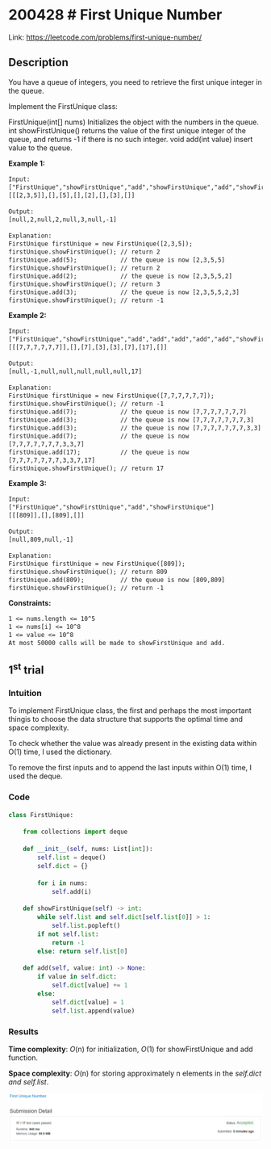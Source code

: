 # 200428 # First Unique Number
Link: https://leetcode.com/problems/first-unique-number/

## Description
You have a queue of integers, you need to retrieve the first unique integer in the queue.

Implement the FirstUnique class:

FirstUnique(int[] nums) Initializes the object with the numbers in the queue.
int showFirstUnique() returns the value of the first unique integer of the queue, and returns -1 if there is no such integer.
void add(int value) insert value to the queue.
 
**Example 1:**

    Input: 
    ["FirstUnique","showFirstUnique","add","showFirstUnique","add","showFirstUnique","add","showFirstUnique"]
    [[[2,3,5]],[],[5],[],[2],[],[3],[]]
    
    Output: 
    [null,2,null,2,null,3,null,-1]

    Explanation: 
    FirstUnique firstUnique = new FirstUnique([2,3,5]);
    firstUnique.showFirstUnique(); // return 2
    firstUnique.add(5);            // the queue is now [2,3,5,5]
    firstUnique.showFirstUnique(); // return 2
    firstUnique.add(2);            // the queue is now [2,3,5,5,2]
    firstUnique.showFirstUnique(); // return 3
    firstUnique.add(3);            // the queue is now [2,3,5,5,2,3]
    firstUnique.showFirstUnique(); // return -1

**Example 2:**

    Input: 
    ["FirstUnique","showFirstUnique","add","add","add","add","add","showFirstUnique"]
    [[[7,7,7,7,7,7]],[],[7],[3],[3],[7],[17],[]]
    
    Output: 
    [null,-1,null,null,null,null,null,17]

    Explanation: 
    FirstUnique firstUnique = new FirstUnique([7,7,7,7,7,7]);
    firstUnique.showFirstUnique(); // return -1
    firstUnique.add(7);            // the queue is now [7,7,7,7,7,7,7]
    firstUnique.add(3);            // the queue is now [7,7,7,7,7,7,7,3]
    firstUnique.add(3);            // the queue is now [7,7,7,7,7,7,7,3,3]
    firstUnique.add(7);            // the queue is now [7,7,7,7,7,7,7,3,3,7]
    firstUnique.add(17);           // the queue is now [7,7,7,7,7,7,7,3,3,7,17]
    firstUnique.showFirstUnique(); // return 17

**Example 3:**

    Input: 
    ["FirstUnique","showFirstUnique","add","showFirstUnique"]
    [[[809]],[],[809],[]]
    
    Output: 
    [null,809,null,-1]

    Explanation: 
    FirstUnique firstUnique = new FirstUnique([809]);
    firstUnique.showFirstUnique(); // return 809
    firstUnique.add(809);          // the queue is now [809,809]
    firstUnique.showFirstUnique(); // return -1

 

**Constraints:**

    1 <= nums.length <= 10^5
    1 <= nums[i] <= 10^8
    1 <= value <= 10^8
    At most 50000 calls will be made to showFirstUnique and add.


## 1<sup>st</sup> trial

### Intuition
To implement FirstUnique class, the first and perhaps the most important thingis to choose the data structure that supports the optimal time and space complexity.

To check whether the value was already present in the existing data within O(1) time, I used the dictionary.

To remove the first inputs and to append the last inputs within O(1) time, I used the deque.

### Code
```python
class FirstUnique:

    from collections import deque
    
    def __init__(self, nums: List[int]):
        self.list = deque()
        self.dict = {}
        
        for i in nums:
            self.add(i)
        
    def showFirstUnique(self) -> int:
        while self.list and self.dict[self.list[0]] > 1:
            self.list.popleft()
        if not self.list:
            return -1
        else: return self.list[0]

    def add(self, value: int) -> None:
        if value in self.dict:
            self.dict[value] += 1
        else: 
            self.dict[value] = 1
            self.list.append(value)
```

### Results
**Time complexity**: *O*(n) for initialization, *O*(1) for showFirstUnique and add function.

**Space complexity**: *O*(n) for storing approximately n elements in the *self.dict and self.list*.

![1st trial](https://github.com/minyookim/DailyCoding/blob/master/200428%20%23%20First%20Unique%20Number/1st%20trial.png)

